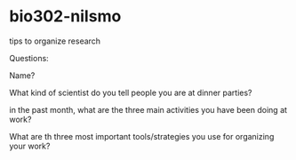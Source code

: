 # bio302-nilsmo
tips to organize research

Questions:

Name?

What kind of scientist do you tell people you are at dinner parties?

in the past month, what are the three main activities you have been doing at work?

What are th three most important tools/strategies you use for organizing your work?
